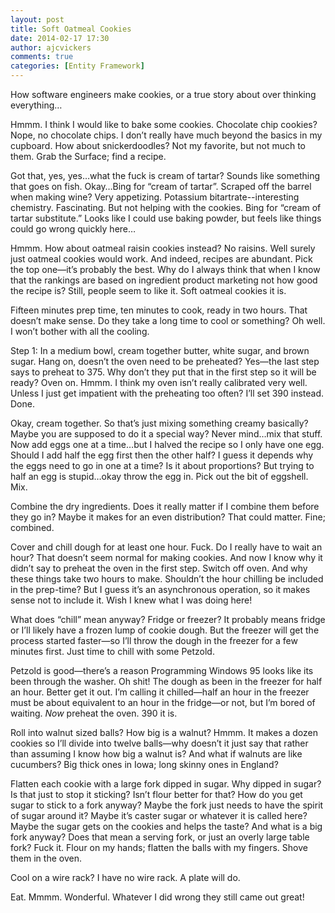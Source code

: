 ```yaml
---
layout: post
title: Soft Oatmeal Cookies
date: 2014-02-17 17:30
author: ajcvickers
comments: true
categories: [Entity Framework]
---
```

How software engineers make cookies, or a true story about over thinking everything…

Hmmm. I think I would like to bake some cookies. Chocolate chip cookies? Nope, no chocolate chips. I don’t really have much beyond the basics in my cupboard. How about snickerdoodles? Not my favorite, but not much to them. Grab the Surface; find a recipe.

Got that, yes, yes…what the fuck is cream of tartar? Sounds like something that goes on fish. Okay…Bing for “cream of tartar”. Scraped off the barrel when making wine? Very appetizing. Potassium bitartrate--interesting chemistry. Fascinating. But not helping with the cookies. Bing for “cream of tartar substitute.” Looks like I could use baking powder, but feels like things could go wrong quickly here…

Hmmm. How about oatmeal raisin cookies instead? No raisins. Well surely just oatmeal cookies would work. And indeed, recipes are abundant. Pick the top one—it’s probably the best. Why do I always think that when I know that the rankings are based on ingredient product marketing not how good the recipe is? Still, people seem to like it. Soft oatmeal cookies it is.

Fifteen minutes prep time, ten minutes to cook, ready in two hours. That doesn’t make sense. Do they take a long time to cool or something? Oh well. I won’t bother with all the cooling.

Step 1: In a medium bowl, cream together butter, white sugar, and brown sugar. Hang on, doesn’t the oven need to be preheated? Yes—the last step says to preheat to 375. Why don’t they put that in the first step so it will be ready? Oven on. Hmmm. I think my oven isn’t really calibrated very well. Unless I just get impatient with the preheating too often? I’ll set 390 instead. Done.

Okay, cream together. So that’s just mixing something creamy basically? Maybe you are supposed to do it a special way? Never mind…mix that stuff. Now add eggs one at a time…but I halved the recipe so I only have one egg. Should I add half the egg first then the other half? I guess it depends why the eggs need to go in one at a time? Is it about proportions? But trying to half an egg is stupid…okay throw the egg in. Pick out the bit of eggshell. Mix.

Combine the dry ingredients. Does it really matter if I combine them before they go in? Maybe it makes for an even distribution? That could matter. Fine; combined.

Cover and chill dough for at least one hour. Fuck. Do I really have to wait an hour? That doesn’t seem normal for making cookies. And now I know why it didn’t say to preheat the oven in the first step. Switch off oven. And why these things take two hours to make. Shouldn’t the hour chilling be included in the prep-time? But I guess it’s an asynchronous operation, so it makes sense not to include it. Wish I knew what I was doing here!

What does “chill” mean anyway? Fridge or freezer? It probably means fridge or I’ll likely have a frozen lump of cookie dough. But the freezer will get the process started faster—so I’ll throw the dough in the freezer for a few minutes first. Just time to chill with some Petzold.

Petzold is good—there’s a reason Programming Windows 95 looks like its been through the washer. Oh shit! The dough as been in the freezer for half an hour. Better get it out. I’m calling it chilled—half an hour in the freezer must be about equivalent to an hour in the fridge—or not, but I’m bored of waiting. <em>Now</em> preheat the oven. 390 it is.

Roll into walnut sized balls? How big is a walnut? Hmmm. It makes a dozen cookies so I’ll divide into twelve balls—why doesn’t it just say that rather than assuming I know how big a walnut is? And what if walnuts are like cucumbers? Big thick ones in Iowa; long skinny ones in England?

Flatten each cookie with a large fork dipped in sugar. Why dipped in sugar? Is that just to stop it sticking? Isn’t flour better for that? How do you get sugar to stick to a fork anyway? Maybe the fork just needs to have the spirit of sugar around it? Maybe it’s caster sugar or whatever it is called here? Maybe the sugar gets on the cookies and helps the taste? And what is a big fork anyway? Does that mean a serving fork, or just an overly large table fork? Fuck it. Flour on my hands; flatten the balls with my fingers. Shove them in the oven.

Cool on a wire rack? I have no wire rack. A plate will do.

Eat. Mmmm. Wonderful. Whatever I did wrong they still came out great!
